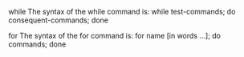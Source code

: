 while
The syntax of the while command is:
while test-commands; do consequent-commands; done



for
The syntax of the for command is:
for name [in words ...]; do commands; done







